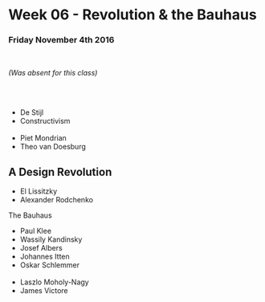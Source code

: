 <h1> Week 06 - Revolution & the Bauhaus </h1>
<h3>Friday November 4th 2016</h3>

<br>

<p><em>(Was absent for this class)</em></p>
<br>
<br>

<ul>
<li>De Stijl</li>
<li>Constructivism</li>
<br>
<li>Piet Mondrian</li>
<li>Theo van Doesburg</li>
</ul>

<h2>A Design Revolution</h2>

<ul>
<li>El Lissitzky</li>
<li>Alexander Rodchenko</li>
</ul>

The Bauhaus

<ul>
<li>Paul Klee</li>
<li>Wassily Kandinsky</li>
<li>Josef Albers</li>
<li>Johannes Itten</li>
<li>Oskar Schlemmer</li>
<br>
<li>Laszlo Moholy-Nagy</li>
<li>James Victore</li>
</ul>
